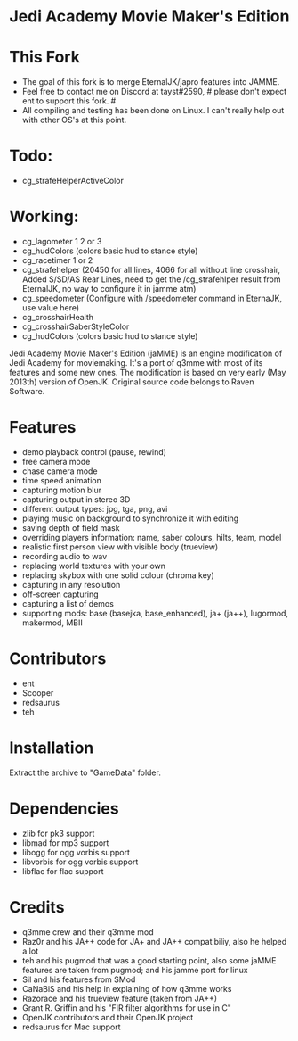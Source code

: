 Jedi Academy Movie Maker's Edition
==================================

# This Fork #
- The goal of this fork is to merge EternalJK/japro features into JAMME.
- Feel free to contact me on Discord at tayst#2590, # please don't expect ent to support this fork. #
- All compiling and testing has been done on Linux. I can't really help out with other OS's at this point.

# Todo: #
- cg_strafeHelperActiveColor 

# Working: # 
- cg_lagometer 1 2 or 3
- cg_hudColors (colors basic hud to stance style)
- cg_racetimer 1 or 2 
- cg_strafehelper (20450 for all lines, 4066 for all without line crosshair, Added S/SD/AS Rear Lines, need to get the /cg_strafehlper result from EternalJK, no way to configure it in jamme atm)
- cg_speedometer (Configure with /speedometer command in EternaJK, use value here)
- cg_crosshairHealth
- cg_crosshairSaberStyleColor
- cg_hudColors (colors basic hud to stance style)

Jedi Academy Movie Maker's Edition (jaMME) is an engine modification of Jedi Academy for moviemaking. It's a port of q3mme with most of its features and some new ones. The modification is based on very early (May 2013th) version of OpenJK. Original source code belongs to Raven Software.

# Features #
* demo playback control (pause, rewind)
* free camera mode
* chase camera mode
* time speed animation
* capturing motion blur
* capturing output in stereo 3D
* different output types: jpg, tga, png, avi
* playing music on background to synchronize it with editing
* saving depth of field mask
* overriding players information: name, saber colours, hilts, team, model
* realistic first person view with visible body (trueview)
* recording audio to wav
* replacing world textures with your own
* replacing skybox with one solid colour (chroma key)
* capturing in any resolution
* off-screen capturing
* capturing a list of demos
* supporting mods: base (basejka, base_enhanced), ja+ (ja++), lugormod, makermod, MBII

# Contributors #
* ent
* Scooper
* redsaurus
* teh

# Installation #
Extract the archive to "GameData" folder.

# Dependencies #
* zlib for pk3 support
* libmad for mp3 support
* libogg for ogg vorbis support
* libvorbis for ogg vorbis support
* libflac for flac support

# Credits #
* q3mme crew and their q3mme mod
* Raz0r and his JA++ code for JA+ and JA++ compatibiliy, also he helped a lot
* teh and his pugmod that was a good starting point, also some jaMME features are taken from pugmod; and his jamme port for linux
* Sil and his features from SMod
* CaNaBiS and his help in explaining of how q3mme works
* Razorace and his trueview feature (taken from JA++)
* Grant R. Griffin and his "FIR filter algorithms for use in C"
* OpenJK contributors and their OpenJK project
* redsaurus for Mac support

